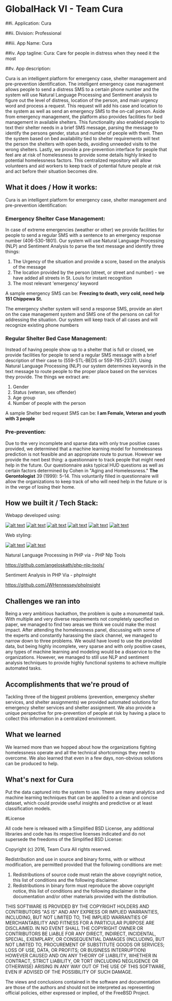# GlobalHack VI - Team Cura

##i. Application: Cura 

##ii. Division: Professional

##iii. App Name: Cura

##iv. App tagline: Cura: Care for people in distress when they need it the most

##v. App description:

Cura is an intelligent platform for emergency case, shelter management and pre-prevention identification. The intelligent emergency case management allows people to send a distress SMS to a certain phone number and the system will use Natural Language Processing and Sentiment analysis to figure out the level of distress, location of the person, and main urgency word and process a request. This request will add his case and location to the system as well as send an emergency SMS to the on-call person. Aside from emergency management, the platform also provides facilities for bed management in available shelters. This functionality also enabled people to text their shelter needs in a brief SMS message, parsing the message to identify the persons gender, status and number of people with them. Then the system based on bed availability tied to shelter requirements will text the person the shelters with open beds, avoiding unneeded visits to the wrong shelters. Lastly, we provide a pre-prevention interface for people that feel are at risk of homelessness to provide some details highly linked to potential homelessness factors. This centralized repository will allow volunteers and aid workers to keep track of potential future people at risk and act before their situation becomes dire.

## What it does / How it works:

Cura is an intelligent platform for emergency case, shelter management and pre-prevention identification:

### Emergency Shelter Case Management:

In case of extreme emergencies (weather or other) we provide facilities for people to send a regular SMS with a sentence to an emergency response number (406-530-1801). Our system will use Natural Language Processing (NLP) and Sentiment Analysis to parse the text message and identify three things: 
1. The Urgency of the situation and provide a score, based on the analysis of the message
2. The location provided by the person (street, or street and number) - we have added all streets in St. Louis for instant recognition
3. The most relevant 'emergency' keyword

A sample emergency SMS can be: **Freezing to death, very cold, need help 151 Chippewa St.**

The emergency shelter system will send a response SMS, provide an alert on the case management system and SMS one of the persons on call for addressing the situation. Our system will keep track of all cases and will recognize existing phone numbers

### Regular Shelter Bed Case Management:

Instead of having people show up to a shelter that is full or closed, we provide facilities for people to send a regular SMS message with a brief description of their case to (559-STL-BEDS or 559-785-2337). Using Natural Language Processing (NLP) our system determines keywords in the text message to route people to the proper place based on the services they provide. The things we extract are:

1. Gender
2. Status (veteran, sex offender)
3. Age group
4. Number of people with the person

A sample Shelter bed request SMS can be: **I am Female, Veteran and youth with 3 people**

### Pre-prevention:

Due to the very incomplete and sparse data with only true positive cases provided, we determined that a machine learning model for homelessness prediction is not feasible and an appropriate route to pursue. However we provide the next best thing: a questionnaire to track people that might need help in the future. Our questionnaire asks typical HUD questions as well as certain factors determined by Cohen in "Aging and Homelessness." **The Gerontologist** 39 (1999): 5–14. This voluntarily filled in questionnaire will allow the organizations to keep track of who will need help in the future or is in the verge of losing their home. 


## How we built it / Tech Stack:

Webapp developed using:

[![alt text](http://www.jmbanda.com/meteor-logo.png)](https://www.meteor.com/) 
[![alt text](http://www.jmbanda.com/angular_js.png)](https://angularjs.org/)
[![alt text](http://www.jmbanda.com/mongodb.png)](https://www.mongodb.com/)
[![alt text](http://www.jmbanda.com/php2.jpg)](https://secure.php.net/)
[![alt text](http://www.jmbanda.com/google-maps.jpg)](https://www.google.com/maps)
[![alt text](http://www.jmbanda.com/twilio.png)](https://www.twilio.com)

Web styling:

[![alt text](http://www.jmbanda.com/sass.png)](http://sass-lang.com/)
[![alt text](http://www.jmbanda.com/koala.png)](https://github.com/oklai/koala)

Natural Language Processing in PHP via - PHP Nlp Tools

https://github.com/angeloskath/php-nlp-tools/

Sentiment Analysis in PHP Via - phpInsight 

https://github.com/JWHennessey/phpInsight

## Challenges we ran into

Being a very ambitious hackathon, the problem is quite a monumental task. With multiple and very diverse requirements not completely specified on paper, we managed to find two areas we think we could make the most impact. After attending the homelessness panel, discussing with some of the experts and constantly harassing the slack channel, we managed to narrow down to three problems. We would have loved to use the provided data, but being highly incomplete, very sparse and with only positive cases, any types of machine learning and modeling would be a disservice to the organizations. However, we managed to still use NLP and sentiment analysis techniques to provide highly functional systems to achieve multiple automated tasks. 

## Accomplishments that we're proud of
Tackling three of the biggest problems (prevention, emergency shelter services, and shelter assignments) we provided automated solutions for emergency shelter services and shelter assignment. We also provide a unique perspective for pre-prevention of people at risk by having a place to collect this information in a centralized environment.

## What we learned
We learned more than we hopped about how the organizations fighting homelessness operate and all the technical shortcomings they need to overcome. We also learned that even in a few days, non-obvious solutions can be produced to help.

## What's next for Cura
Put the data captured into the system to use. There are many analytics and machine learning techniques that can be applied to a clean and concise dataset, which could provide useful insights and predictive or at least classification models. 

#License

All code here is released with a Simplified BSD License, any additional libraries and code has its respective licenses indicated and do not supersede the freedoms of the Simplified BSD License:

Copyright (c) 2016, Team Cura
All rights reserved.

Redistribution and use in source and binary forms, with or without
modification, are permitted provided that the following conditions are met:

1. Redistributions of source code must retain the above copyright notice, this
   list of conditions and the following disclaimer.
2. Redistributions in binary form must reproduce the above copyright notice,
   this list of conditions and the following disclaimer in the documentation
   and/or other materials provided with the distribution.

THIS SOFTWARE IS PROVIDED BY THE COPYRIGHT HOLDERS AND CONTRIBUTORS "AS IS" AND
ANY EXPRESS OR IMPLIED WARRANTIES, INCLUDING, BUT NOT LIMITED TO, THE IMPLIED
WARRANTIES OF MERCHANTABILITY AND FITNESS FOR A PARTICULAR PURPOSE ARE
DISCLAIMED. IN NO EVENT SHALL THE COPYRIGHT OWNER OR CONTRIBUTORS BE LIABLE FOR
ANY DIRECT, INDIRECT, INCIDENTAL, SPECIAL, EXEMPLARY, OR CONSEQUENTIAL DAMAGES
(INCLUDING, BUT NOT LIMITED TO, PROCUREMENT OF SUBSTITUTE GOODS OR SERVICES;
LOSS OF USE, DATA, OR PROFITS; OR BUSINESS INTERRUPTION) HOWEVER CAUSED AND
ON ANY THEORY OF LIABILITY, WHETHER IN CONTRACT, STRICT LIABILITY, OR TORT
(INCLUDING NEGLIGENCE OR OTHERWISE) ARISING IN ANY WAY OUT OF THE USE OF THIS
SOFTWARE, EVEN IF ADVISED OF THE POSSIBILITY OF SUCH DAMAGE.

The views and conclusions contained in the software and documentation are those
of the authors and should not be interpreted as representing official policies,
either expressed or implied, of the FreeBSD Project.
